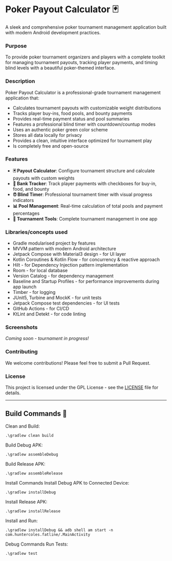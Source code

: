 # **Poker Payout Calculator** 🃏

A sleek and comprehensive poker tournament management application built with modern Android development practices.

### **Purpose**
To provide poker tournament organizers and players with a complete toolkit for managing tournament payouts, tracking player payments, and timing blind levels with a beautiful poker-themed interface.

### **Description**
Poker Payout Calculator is a professional-grade tournament management application that:

- Calculates tournament payouts with customizable weight distributions
- Tracks player buy-ins, food pools, and bounty payments
- Provides real-time payment status and pool summaries
- Features a professional blind timer with countdown/countup modes
- Uses an authentic poker green color scheme
- Stores all data locally for privacy
- Provides a clean, intuitive interface optimized for tournament play
- Is completely free and open-source

### **Features**
- **🃏 Payout Calculator**: Configure tournament structure and calculate payouts with custom weights
- **🏦 Bank Tracker**: Track player payments with checkboxes for buy-in, food, and bounty
- **⏰ Blind Timer**: Professional tournament timer with visual progress indicators
- **📊 Pool Management**: Real-time calculation of total pools and payment percentages
- **🎯 Tournament Tools**: Complete tournament management in one app

### **Libraries/concepts used**

* Gradle modularised project by features
* MVVM pattern with modern Android architecture
* Jetpack Compose with Material3 design - for UI layer
* Kotlin Coroutines & Kotlin Flow - for concurrency & reactive approach
* Hilt - for Dependency Injection pattern implementation
* Room - for local database
* Version Catalog - for dependency management
* Baseline and Startup Profiles - for performance improvements during app launch
* Timber - for logging
* JUnit5, Turbine and MockK - for unit tests
* Jetpack Compose test dependencies - for UI tests
* GitHub Actions - for CI/CD
* KtLint and Detekt - for code linting

### **Screenshots**
*Coming soon - tournament in progress!*

### **Contributing**
We welcome contributions! Please feel free to submit a Pull Request.

### **License**
This project is licensed under the GPL License - see the [LICENSE](LICENSE.md) file for details.

---

## **Build Commands** 🔨
Clean and Build:
```
.\gradlew clean build
```
Build Debug APK:
```
.\gradlew assembleDebug
```
Build Release APK:
```
.\gradlew assembleRelease
```
Install Commands
Install Debug APK to Connected Device:
```
.\gradlew installDebug
```
Install Release APK:
```
.\gradlew installRelease
```
Install and Run:
```
.\gradlew installDebug && adb shell am start -n com.huntercoles.fatline/.MainActivity
```
Debug Commands
Run Tests:
```
.\gradlew test
```